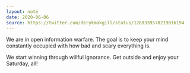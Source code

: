 ```yaml
---
layout: note
date: 2020-06-06
source: https://twitter.com/derykmakgill/status/1269339578219016194
---
```


We are in open information warfare. The goal is to keep your mind constantly occupied with how bad and scary everything is.

We start winning through willful ignorance. Get outside and enjoy your Saturday, all!

